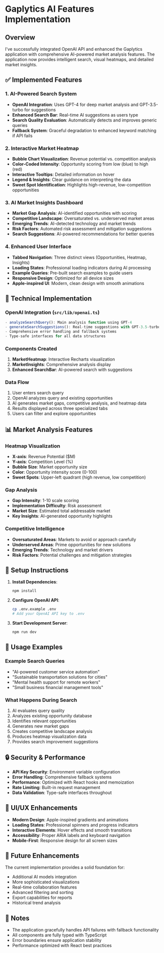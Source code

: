 # Gaplytics AI Features Implementation

## Overview

I've successfully integrated OpenAI API and enhanced the Gaplytics application with comprehensive AI-powered market analysis features. The application now provides intelligent search, visual heatmaps, and detailed market insights.

## ✅ Implemented Features

### 1. AI-Powered Search System
- **OpenAI Integration**: Uses GPT-4 for deep market analysis and GPT-3.5-turbo for suggestions
- **Enhanced Search Bar**: Real-time AI suggestions as users type
- **Search Quality Evaluation**: Automatically detects and improves generic queries
- **Fallback System**: Graceful degradation to enhanced keyword matching if API fails

### 2. Interactive Market Heatmap
- **Bubble Chart Visualization**: Revenue potential vs. competition analysis
- **Color-Coded Intensity**: Opportunity scoring from low (blue) to high (red)
- **Interactive Tooltips**: Detailed information on hover
- **Legend & Insights**: Clear guidance on interpreting the data
- **Sweet Spot Identification**: Highlights high-revenue, low-competition opportunities

### 3. AI Market Insights Dashboard
- **Market Gap Analysis**: AI-identified opportunities with scoring
- **Competitive Landscape**: Oversaturated vs. underserved market areas
- **Emerging Trends**: AI-detected technology and market trends
- **Risk Factors**: Automated risk assessment and mitigation suggestions
- **Search Suggestions**: AI-powered recommendations for better queries

### 4. Enhanced User Interface
- **Tabbed Navigation**: Three distinct views (Opportunities, Heatmap, Insights)
- **Loading States**: Professional loading indicators during AI processing
- **Example Queries**: Pre-built search examples to guide users
- **Responsive Design**: Optimized for all device sizes
- **Apple-inspired UI**: Modern, clean design with smooth animations

## 🔧 Technical Implementation

### OpenAI Integration (`src/lib/openai.ts`)
```typescript
- analyzeSearchQuery(): Main analysis function using GPT-4
- generateSearchSuggestions(): Real-time suggestions with GPT-3.5-turbo
- Comprehensive error handling and fallback systems
- Type-safe interfaces for all data structures
```

### Components Created
1. **MarketHeatmap**: Interactive Recharts visualization
2. **MarketInsights**: Comprehensive analysis display
3. **Enhanced SearchBar**: AI-powered search with suggestions

### Data Flow
1. User enters search query
2. OpenAI analyzes query and existing opportunities
3. AI generates market gaps, competitive analysis, and heatmap data
4. Results displayed across three specialized tabs
5. Users can filter and explore opportunities

## 📊 Market Analysis Features

### Heatmap Visualization
- **X-axis**: Revenue Potential ($M)
- **Y-axis**: Competition Level (%)
- **Bubble Size**: Market opportunity size
- **Color**: Opportunity intensity score (0-100)
- **Sweet Spots**: Upper-left quadrant (high revenue, low competition)

### Gap Analysis
- **Gap Intensity**: 1-10 scale scoring
- **Implementation Difficulty**: Risk assessment
- **Market Size**: Estimated total addressable market
- **Key Insights**: AI-generated opportunity highlights

### Competitive Intelligence
- **Oversaturated Areas**: Markets to avoid or approach carefully
- **Underserved Areas**: Prime opportunities for new solutions
- **Emerging Trends**: Technology and market drivers
- **Risk Factors**: Potential challenges and mitigation strategies

## 🚀 Setup Instructions

1. **Install Dependencies**:
   ```bash
   npm install
   ```

2. **Configure OpenAI API**:
   ```bash
   cp .env.example .env
   # Add your OpenAI API key to .env
   ```

3. **Start Development Server**:
   ```bash
   npm run dev
   ```

## 🎯 Usage Examples

### Example Search Queries
- "AI-powered customer service automation"
- "Sustainable transportation solutions for cities"
- "Mental health support for remote workers"
- "Small business financial management tools"

### What Happens During Search
1. AI evaluates query quality
2. Analyzes existing opportunity database
3. Identifies relevant opportunities
4. Generates new market gaps
5. Creates competitive landscape analysis
6. Produces heatmap visualization data
7. Provides search improvement suggestions

## 🔒 Security & Performance

- **API Key Security**: Environment variable configuration
- **Error Handling**: Comprehensive fallback systems
- **Performance**: Optimized with React hooks and memoization
- **Rate Limiting**: Built-in request management
- **Data Validation**: Type-safe interfaces throughout

## 🎨 UI/UX Enhancements

- **Modern Design**: Apple-inspired gradients and animations
- **Loading States**: Professional spinners and progress indicators
- **Interactive Elements**: Hover effects and smooth transitions
- **Accessibility**: Proper ARIA labels and keyboard navigation
- **Mobile-First**: Responsive design for all screen sizes

## 🔄 Future Enhancements

The current implementation provides a solid foundation for:
- Additional AI models integration
- More sophisticated visualizations
- Real-time collaboration features
- Advanced filtering and sorting
- Export capabilities for reports
- Historical trend analysis

## 📝 Notes

- The application gracefully handles API failures with fallback functionality
- All components are fully typed with TypeScript
- Error boundaries ensure application stability
- Performance optimized with React best practices